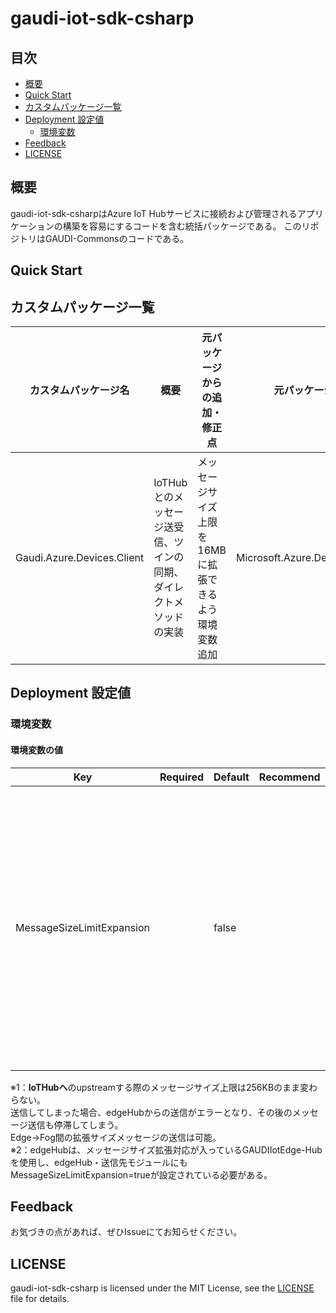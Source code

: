 # gaudi-iot-sdk-csharp

## 目次

* [概要](#概要)
* [Quick Start](#quick-start)
* [カスタムパッケージ一覧](#カスタムパッケージ一覧)
* [Deployment 設定値](#deployment-設定値)
  * [環境変数](#環境変数)
* [Feedback](#feedback)
* [LICENSE](#license)

## 概要
gaudi-iot-sdk-csharpはAzure IoT Hubサービスに接続および管理されるアプリケーションの構築を容易にするコードを含む統括パッケージである。
このリポジトリはGAUDI-Commonsのコードである。

## Quick Start


## カスタムパッケージ一覧

| カスタムパッケージ名                 | 概要                                                         | 元パッケージからの追加・修正点                                  | 元パッケージ名                                   | 元バージョン |
| ---------------------------------- | ------------------------------------------------------------ | ------------------------------------------------------------  | ----------------------------------------------- | ------- |
| Gaudi.Azure.Devices.Client         | IoTHubとのメッセージ送受信、ツインの同期、ダイレクトメソッドの実装 | メッセージサイズ上限を16MBに拡張できるよう環境変数追加 | Microsoft.Azure.Devices.Client                  | 1.42.3 |



## Deployment 設定値

### 環境変数

#### 環境変数の値

| Key                       | Required | Default | Recommend | Description                                                     |
| ------------------------- | -------- | ------- | --------- | ---------------------------------------------------------------- |
| MessageSizeLimitExpansion |          | false   |           | モジュール間のメッセージサイズの上限拡張指定。<br>["true", "false"]<br>true：メッセージサイズ上限が拡張され16MBになる(※1,2)。<br>false：メッセージサイズ上限はデフォルトの256KBになる。 |

※1：**IoTHubへ**のupstreamする際のメッセージサイズ上限は256KBのまま変わらない。<br>
送信してしまった場合、edgeHubからの送信がエラーとなり、その後のメッセージ送信も停滞してしまう。<br>
Edge→Fog間の拡張サイズメッセージの送信は可能。<br>
※2：edgeHubは、メッセージサイズ拡張対応が入っているGAUDIIotEdge-Hubを使用し、edgeHub・送信先モジュールにもMessageSizeLimitExpansion=trueが設定されている必要がある。<br>


## Feedback
お気づきの点があれば、ぜひIssueにてお知らせください。

## LICENSE
gaudi-iot-sdk-csharp is licensed under the MIT License, see the [LICENSE](LICENSE) file for details.